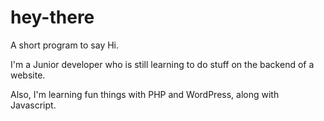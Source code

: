 # hey-there
A short program to say Hi.

I'm a Junior developer who is still learning to do stuff on the backend of a website.

Also, I'm learning fun things with PHP and WordPress, along with Javascript.
